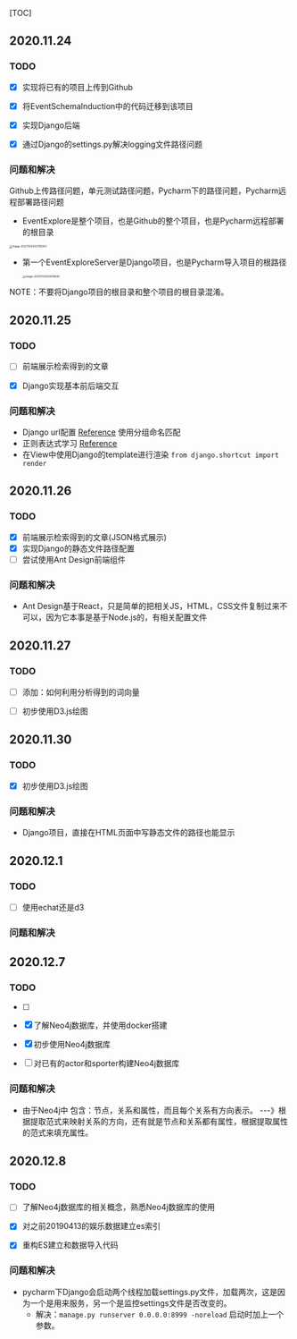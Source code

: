 [TOC]





## 2020.11.24

### TODO

- [x] 实现将已有的项目上传到Github

- [x] 将EventSchemaInduction中的代码迁移到该项目

- [x] 实现Django后端

- [x] 通过Django的settings.py解决logging文件路径问题

### 问题和解决

Github上传路径问题，单元测试路径问题，Pycharm下的路径问题，Pycharm远程部署路径问题

- EventExplore是整个项目，也是Github的整个项目，也是Pycharm远程部署的根目录

<img src="/Users/skipper/Library/Application Support/typora-user-images/image-20201124203756063.png" alt="image-20201124203756063" style="zoom: 33%;" />

- 第一个EventExploreServer是Django项目，也是Pycharm导入项目的根路径

  <img src="/Users/skipper/Library/Application Support/typora-user-images/image-20201124204016842.png" alt="image-20201124204016842" style="zoom:33%;" />

NOTE：不要将Django项目的根目录和整个项目的根目录混淆。



## 2020.11.25

### TODO

- [ ] 前端展示检索得到的文章

- [x] Django实现基本前后端交互



### 问题和解决

- Django url配置 [Reference](https://www.cnblogs.com/16795079a/p/10444529.html)  使用分组命名匹配
- 正则表达式学习 [Reference](https://www.runoob.com/regexp/regexp-syntax.html)
- 在View中使用Django的template进行渲染 `from django.shortcut import render`



## 2020.11.26

### TODO

- [x] 前端展示检索得到的文章(JSON格式展示)
- [x] 实现Django的静态文件路径配置
- [ ] 尝试使用Ant Design前端组件

### 问题和解决

- Ant Design基于React，只是简单的把相关JS，HTML，CSS文件复制过来不可以，因为它本事是基于Node.js的，有相关配置文件



## 2020.11.27

### TODO

- [ ] 添加：如何利用分析得到的词向量
- [ ] 初步使用D3.js绘图



## 2020.11.30

### TODO

- [x] 初步使用D3.js绘图

### 问题和解决

- Django项目，直接在HTML页面中写静态文件的路径也能显示



## 2020.12.1

### TODO

- [ ] 使用echat还是d3

  

### 问题和解决





## 2020.12.7

### TODO

- [ ] 

- [x] 了解Neo4j数据库，并使用docker搭建
- [x] 初步使用Neo4j数据库
- [ ] 对已有的actor和sporter构建Neo4j数据库



### 问题和解决

- 由于Neo4j中 包含：节点，关系和属性，而且每个关系有方向表示。 ---》根据提取范式来映射关系的方向，还有就是节点和关系都有属性，根据提取属性的范式来填充属性。

  



## 2020.12.8

### TODO

- [ ] 了解Neo4j数据库的相关概念，熟悉Neo4j数据库的使用
- [x] 对之前20190413的娱乐数据建立es索引
- [x] 重构ES建立和数据导入代码



### 问题和解决

- pycharm下Django会启动两个线程加载settings.py文件，加载两次，这是因为一个是用来服务，另一个是监控settings文件是否改变的。
  - 解决：`manage.py runserver 0.0.0.0:8999 -noreload` 启动时加上一个参数。
